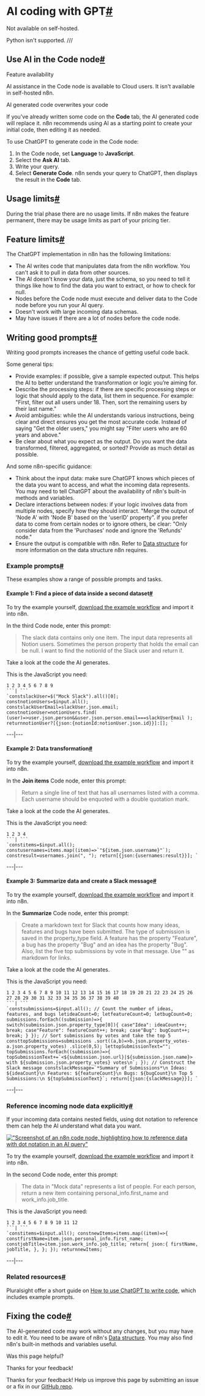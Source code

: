 [ ](https://github.com/n8n-io/n8n-docs/edit/main/docs/code/ai-code.md "Edit this page")

# AI coding with GPT[#](#ai-coding-with-gpt "Permanent link")

Not available on self-hosted. 

Python isn't supported. ///

## Use AI in the Code node[#](#use-ai-in-the-code-node "Permanent link")

Feature availability

AI assistance in the Code node is available to Cloud users. It isn't available in self-hosted n8n.

AI generated code overwrites your code

If you've already written some code on the **Code** tab, the AI generated code will replace it. n8n recommends using AI as a starting point to create your initial code, then editing it as needed.

To use ChatGPT to generate code in the Code node:

  1. In the Code node, set **Language** to **JavaScript**.
  2. Select the **Ask AI** tab.
  3. Write your query.
  4. Select **Generate Code**. n8n sends your query to ChatGPT, then displays the result in the **Code** tab.



## Usage limits[#](#usage-limits "Permanent link")

During the trial phase there are no usage limits. If n8n makes the feature permanent, there may be usage limits as part of your pricing tier.

## Feature limits[#](#feature-limits "Permanent link")

The ChatGPT implementation in n8n has the following limitations:

  * The AI writes code that manipulates data from the n8n workflow. You can't ask it to pull in data from other sources.
  * The AI doesn't know your data, just the schema, so you need to tell it things like how to find the data you want to extract, or how to check for null.
  * Nodes before the Code node must execute and deliver data to the Code node before you run your AI query.
  * Doesn't work with large incoming data schemas.
  * May have issues if there are a lot of nodes before the code node.



## Writing good prompts[#](#writing-good-prompts "Permanent link")

Writing good prompts increases the chance of getting useful code back.

Some general tips:

  * Provide examples: if possible, give a sample expected output. This helps the AI to better understand the transformation or logic you’re aiming for.
  * Describe the processing steps: if there are specific processing steps or logic that should apply to the data, list them in sequence. For example: "First, filter out all users under 18. Then, sort the remaining users by their last name."
  * Avoid ambiguities: while the AI understands various instructions, being clear and direct ensures you get the most accurate code. Instead of saying "Get the older users," you might say "Filter users who are 60 years and above."
  * Be clear about what you expect as the output. Do you want the data transformed, filtered, aggregated, or sorted? Provide as much detail as possible.



And some n8n-specific guidance:

  * Think about the input data: make sure ChatGPT knows which pieces of the data you want to access, and what the incoming data represents. You may need to tell ChatGPT about the availability of n8n's built-in methods and variables.
  * Declare interactions between nodes: if your logic involves data from multiple nodes, specify how they should interact. "Merge the output of 'Node A' with 'Node B' based on the 'userID' property". if you prefer data to come from certain nodes or to ignore others, be clear: "Only consider data from the 'Purchases' node and ignore the 'Refunds' node."
  * Ensure the output is compatible with n8n. Refer to [Data structure](../../data/data-structure/) for more information on the data structure n8n requires.



### Example prompts[#](#example-prompts "Permanent link")

These examples show a range of possible prompts and tasks.

#### Example 1: Find a piece of data inside a second dataset[#](#example-1-find-a-piece-of-data-inside-a-second-dataset "Permanent link")

To try the example yourself, [download the example workflow](../../_workflows/ai-code/find-a-piece-of-data.json) and import it into n8n.

In the third Code node, enter this prompt:

> The slack data contains only one item. The input data represents all Notion users. Sometimes the person property that holds the email can be null. I want to find the notionId of the Slack user and return it.

Take a look at the code the AI generates.

This is the JavaScript you need:

```
1 2 3 4 5 6 7 8 9
```| ```
`constslackUser=$("Mock Slack").all()[0]; constnotionUsers=$input.all(); constslackUserEmail=slackUser.json.email; constnotionUser=notionUsers.find( (user)=>user.json.person&&user.json.person.email===slackUserEmail ); returnnotionUser?[{json:{notionId:notionUser.json.id}}]:[]; `
```  
---|---  
  
#### Example 2: Data transformation[#](#example-2-data-transformation "Permanent link")

To try the example yourself, [download the example workflow](../../_workflows/ai-code/data-transformation.json) and import it into n8n.

In the **Join items** Code node, enter this prompt:

> Return a single line of text that has all usernames listed with a comma. Each username should be enquoted with a double quotation mark.

Take a look at the code the AI generates.

This is the JavaScript you need:

```
1 2 3 4
```| ```
`constitems=$input.all(); constusernames=items.map((item)=>`"${item.json.username}"`); constresult=usernames.join(", "); return[{json:{usernames:result}}]; `
```  
---|---  
  
#### Example 3: Summarize data and create a Slack message[#](#example-3-summarize-data-and-create-a-slack-message "Permanent link")

To try the example yourself, [download the example workflow](../../_workflows/ai-code/summarize-data.json) and import it into n8n.

In the **Summarize** Code node, enter this prompt:

> Create a markdown text for Slack that counts how many ideas, features and bugs have been submitted. The type of submission is saved in the property_type field. A feature has the property "Feature", a bug has the property "Bug" and an idea has the property "Bug". Also, list the five top submissions by vote in that message. Use "" as markdown for links.

Take a look at the code the AI generates.

This is the JavaScript you need:

```
1 2 3 4 5 6 7 8 9 10 11 12 13 14 15 16 17 18 19 20 21 22 23 24 25 26 27 28 29 30 31 32 33 34 35 36 37 38 39 40
```| ```
`constsubmissions=$input.all(); // Count the number of ideas, features, and bugs letideaCount=0; letfeatureCount=0; letbugCount=0; submissions.forEach((submission)=>{ switch(submission.json.property_type[0]){ case"Idea": ideaCount++; break; case"Feature": featureCount++; break; case"Bug": bugCount++; break; } }); // Sort submissions by votes and take the top 5 consttopSubmissions=submissions .sort((a,b)=>b.json.property_votes-a.json.property_votes) .slice(0,5); lettopSubmissionText=""; topSubmissions.forEach((submission)=>{ topSubmissionText+=`<${submission.json.url}|${submission.json.name}> with ${submission.json.property_votes} votes\n`; }); // Construct the Slack message constslackMessage=`*Summary of Submissions*\n Ideas: ${ideaCount}\n Features: ${featureCount}\n Bugs: ${bugCount}\n Top 5 Submissions:\n ${topSubmissionText}`; return[{json:{slackMessage}}]; `
```  
---|---  
  
### Reference incoming node data explicitly[#](#reference-incoming-node-data-explicitly "Permanent link")

If your incoming data contains nested fields, using dot notation to reference them can help the AI understand what data you want.

[!["Screenshot of an n8n code node, highlighting how to reference data with dot notation in an AI query"](../../_images/code/ai-code/reference-data-dot-notation.png)](https://docs.n8n.io/_images/code/ai-code/reference-data-dot-notation.png)

To try the example yourself, [download the example workflow](../../_workflows/ai-code/reference-incoming-data-explicitly.json) and import it into n8n.

In the second Code node, enter this prompt:

> The data in "Mock data" represents a list of people. For each person, return a new item containing personal_info.first_name and work_info.job_title.

This is the JavaScript you need:

```
1 2 3 4 5 6 7 8 9 10 11 12
```| ```
`constitems=$input.all(); constnewItems=items.map((item)=>{ constfirstName=item.json.personal_info.first_name; constjobTitle=item.json.work_info.job_title; return{ json:{ firstName, jobTitle, }, }; }); returnnewItems; `
```  
---|---  
  
### Related resources[#](#related-resources "Permanent link")

Pluralsight offer a short guide on [How to use ChatGPT to write code](https://www.pluralsight.com/blog/software-development/how-use-chatgpt-programming-coding), which includes example prompts.

## Fixing the code[#](#fixing-the-code "Permanent link")

The AI-generated code may work without any changes, but you may have to edit it. You need to be aware of n8n's [Data structure](../../data/data-structure/). You may also find n8n's built-in methods and variables useful.

Was this page helpful? 

Thanks for your feedback! 

Thanks for your feedback! Help us improve this page by submitting an issue or a fix in our [GitHub repo](https://github.com/n8n-io/n8n-docs). 
